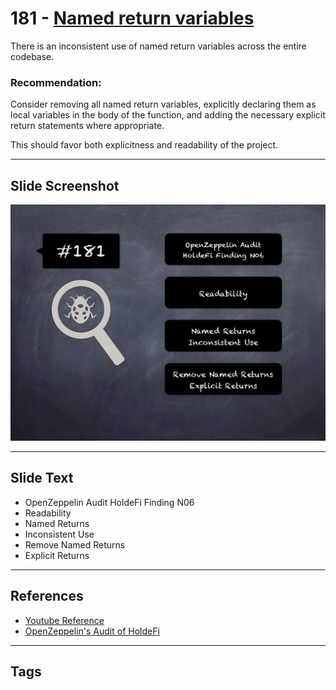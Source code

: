 
# 181 - [Named return variables](./Named%20return%20variables.md)

There is an inconsistent use of named return variables across the entire codebase.

### Recommendation:
Consider removing all named return variables, explicitly declaring them as local variables in the body of the function, and adding the necessary explicit return statements where appropriate. 

This should favor both explicitness and readability of the project.
___
## Slide Screenshot
![181.png](../../images/8.%20Audit%20Findings%20201/181.png)
___
## Slide Text
- OpenZeppelin Audit HoldeFi Finding N06
- Readability
- Named Returns
- Inconsistent Use
- Remove Named Returns
- Explicit Returns
___
## References
- [Youtube Reference](https://www.youtube.com/watch?v=0J7KI4WGd0Q)
- [OpenZeppelin's Audit of HoldeFi](https://blog.openzeppelin.com/holdefi-audit)
___
## Tags
